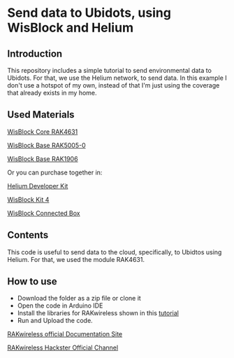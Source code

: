 # Send data to Ubidots, using WisBlock and Helium

## Introduction

This repository includes a simple tutorial to send environmental data to Ubidots.
For that, we use the Helium network, to send data. In this example I don't use a hotspot of my own, instead of that I'm just using the coverage that already exists in my home.

## Used Materials

[WisBlock Core RAK4631](https://store.rakwireless.com/products/rak4631-lpwan-node) 

[WisBlock Base RAK5005-0](https://store.rakwireless.com/products/rak5005-o-base-board) 

[WisBlock Base RAK1906](https://store.rakwireless.com/products/rak1906-bme680-environment-sensor)

Or you can purchase together in:

[Helium Developer Kit](https://store.rakwireless.com/products/helium-developer-kit)

[WisBlock Kit 4](https://store.rakwireless.com/products/wisblock-kit-4-air-quality-monitor)

[WisBlock Connected Box](https://store.rakwireless.com/products/wisblock-connected-box)

## Contents 

This code is useful to send data to the cloud, specifically, to Ubidtos using Helium. For that, we used the module RAK4631.

## How to use

- Download the folder as a zip file or clone it
- Open the code in Arduino IDE
- Install the libraries for RAKwireless shown in this [tutorial](https://www.hackster.io/alveiroRakwireless/)
- Run and Upload the code.

[RAKwireless official Documentation Site](https://docs.rakwireless.com/Introduction/)

[RAKwireless Hackster Official Channel](https://www.hackster.io/rak-wireless)